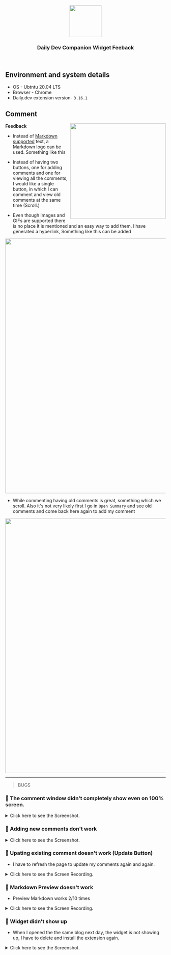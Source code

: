 <div align="center">
  <img height="100" src="https://user-images.githubusercontent.com/51878265/172032087-4ed25a04-80df-4655-928c-4df7e35c6ead.png">
  <h3>Daily Dev Companion Widget Feeback</h3>
</div>

<br>

## Environment and system details
- OS - Ubtntu 20.04 LTS
- Browser - Chrome
- Daily.dev extension version- `3.16.1`

## Comment

<img height="300" align="right" src="https://user-images.githubusercontent.com/51878265/172032346-17a0231c-1dbd-4718-b1c4-601dbe5cc17b.png">


**Feedback**

- Instead of [Markdown supported]() text, a Markdown logo can be used. Something like this

- Instead of having two buttons, one for adding comments and one for viewing all the comments, I would like a single button, in which I can comment and view old comments at the same time (Scroll.)

- Even though images and GIFs are supported there is no place it is mentioned and an easy way to add them. I have generated a hyperlink, Something like this can be added

<img width="800" src="https://user-images.githubusercontent.com/51878265/171920131-0d262d99-d995-48be-8b8f-30f593e87eb3.png">

- While commenting having old comments is great, something which we scroll. Also it's not very likely first I go in `Open Summary` and see old comments and come back here again to add my comment

<img width="800" src="https://user-images.githubusercontent.com/51878265/172032009-dcb94dcc-4e1a-4e66-9c86-6dc8baee3c28.png">

---

> BUGS

### 🔴 The comment window didn't completely show even on 100% screen.

<details>
<summary> Click here to see the Screenshot.</summary>
  
![Untitled design (3)](https://user-images.githubusercontent.com/51878265/171919378-6a169de4-35b8-40d6-8692-8b985e3cf32d.png)
  
</details>

### 🔴 Adding new comments don't work

<details>
<summary> Click here to see the Screenshot.</summary>
  
  ![Screenshot from 2022-06-03 21-50-49](https://user-images.githubusercontent.com/51878265/171919856-5d78deee-b087-4382-8ca8-995c8191ae9f.png)
  
</details>


### 🔴 Upating existing comment doesn't work (Update Button)

- I have to refresh the page to update my comments again and again.

<details>
<summary> Click here to see the Screen Recording.</summary>
  
https://user-images.githubusercontent.com/51878265/171916777-a64dc383-36b9-4351-8e61-70689fd0a049.mp4  
  
</details>

### 🔴 Markdown Preview doesn't work

- Preview Markdown works 2/10 times

<details>
<summary> Click here to see the Screen Recording.</summary>
  
  https://user-images.githubusercontent.com/51878265/171916800-1d01cc50-669e-421f-985b-fabb607642a0.mp4
  
</details>

### 🔴 Widget didn't show up
- When I opened the the same blog next day, the widget is not showing up, I have to delete and install the extension again.
<details>
<summary> Click here to see the Screenshot.</summary>
  
  ![Untitled design (1)](https://user-images.githubusercontent.com/51878265/172031758-7144da80-859f-4120-b739-3b46026a085c.png)
  
</details>
